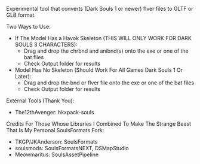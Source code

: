 Experimental tool that converts (Dark Souls 1 or newer) flver files to GLTF or GLB format.

Two Ways to Use:
- If The Model Has a Havok Skeleton (THIS WILL ONLY WORK FOR DARK SOULS 3 CHARACTERS):
    - Drag and drop the chrbnd and anibnd(s) onto the exe or one of the bat files
    - Check Output folder for results
- Model Has No Skeleton (Should Work For All Games Dark Souls 1 Or Later):
    - Drag and drop the bnd or flver file onto the exe or one of the bat files
    - Check Output folder for results

External Tools (Thank You):
- The12thAvenger: hkxpack-souls

Credits For Those Whose Libraries I Combined To Make The Strange Beast That Is My Personal SoulsFormats Fork:
- TKGP/JKAnderson: SoulsFormats
- soulsmods: SoulsFormatsNEXT, DSMapStudio
- Meowmaritus: SoulsAssetPipeline
